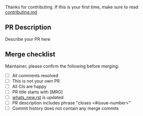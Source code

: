 Thanks for contributing. If this is your first time,
make sure to read [contributing.md](https://github.com/neurodatadesign/pyautomagic/master/CONTRIBUTING.md)

PR Description
--------------

Describe your PR here

Merge checklist
---------------

Maintainer, please confirm the following before merging:

- [ ] All comments resolved
- [ ] This is not your own PR
- [ ] All CIs are happy
- [ ] PR title starts with [MRG]
- [ ] [whats_new.rst](https://github.com/adam2392/neurodatadesign/pyautomagic/master/doc/whats_new.rst) is updated
- [ ] PR description includes phrase "closes <#issue-number>"
- [ ] Commit history does not contain any merge commits
